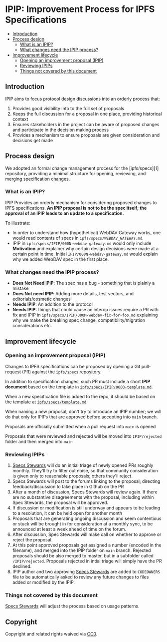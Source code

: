 # IPIP: Improvement Process for IPFS Specifications


- [Introduction](#introduction)
- [Process design](#process-design)
  - [What is an IPIP?](#what-is-an-ipip)
  - [What changes need the IPIP process?](#what-changes-need-the-ipip-process)
- [Improvement lifecycle](#improvement-lifecycle)
  - [Opening an improvement proposal (IPIP)](#opening-an-improvement-proposal-ipip)
  - [Reviewing IPIPs](#reviewing-ipips)
  - [Things not covered by this document](#things-not-covered-by-this-document)

## Introduction

IPIP aims to focus protocol design discussions into an orderly process that:

1. Provides good visibility into to the full set of proposals
2. Keeps the full discussion for a proposal in one place, providing historical context
3. Ensures stakeholders in the project can be aware of proposed changes and participate
in the decision making process
4. Provides a mechanism to ensure proposals are given consideration and decisions get made

## Process design

We adopted an formal change management process for the [ipfs/specs][1] repository, providing a
minimal structure for opening, reviewing, and merging specification changes.

### What is an IPIP?

IPIP Provides an orderly mechanism for considering proposed changes to IPFS specifications.
**An IPIP proposal is not to be the spec itself; the approval of an IPIP leads to an update to
a specification.**

To illustrate:
- In order to understand how (hypothetical) WebDAV Gateway works, one would
  read contents of specs in `ipfs/specs/WEBDAV_GATEWAY.md`.
- IPIP in `ipfs/specs/IPIP/000N-webdav-gateway.md` would only include
  **Motivation** and explainer why certain design decisions were made at a
  certain point in time. Initial `IPIP/000N-webdav-gateway.md` would explain
  why we added WebDAV spec in the first place.

### What changes need the IPIP process?
- **Does Not Need IPIP**: The spec has a bug - something that is plainly a mistake
- **Does Not need IPIP**: Adding more details, test vectors, and editorials/cosmetic changes
- **Needs IPIP**: An addition to the protocol
- **Needs IPIP**:Things that could cause an interop issues require a PR with fix and IPIP in
  `ipfs/specs/IPIP/000M-webdav-fix-for-foo.md` explaining why we make the
  breaking spec change, compatibility/migration considerations etc.

## Improvement lifecycle

### Opening an improvement proposal (IPIP)

Changes to IPFS specifications can be proposed by opening a Git pull-request
(PR) against the `ipfs/specs` repository.

In addition to specification changes, such PR must include a short **IPIP
document** based on the template in [`ipfs/specs/IPIP/0000-template.md`](./0000-template.md).

When a new specification file is added to the repo, it should be based on
the template at [`ipfs/specs/template.md`](../template.md).

When naming a new proposal, don't try to introduce an IPIP number; we will do that only for
IPIPs that are approved before accepting into `main` branch.

Proposals are officially submitted when a pull request into `main` is opened

Proposals that were reviewed and rejected will be moved into `IPIP/rejected` folder and then merged into `main`

### Reviewing IPIPs

1. [Specs Stewards] will do an initial triage of newly opened PRs roughly monthly. They'll try to filter out
noise, so that community consideration is given only to reasonable proposals; others they'll reject.
2. Specs Stewards will post to the forums linking to the proposal; directing feedback/discussion to
take place in Github on the PR
3. After a month of discussion, Specs Stewards will review again. If there are no substantive disagreements
with the proposal, including within Spec Stewards, the proposal will be approved.
4. If discussion or modification is still underway and appears to be leading to a resolution, it can be held
open for another month
5. Proposals that are generating ongoing discussion and seem contentious or stuck will be brought in for
consideration at a monthly sync, to be announced at least a week ahead of time on the forum.
6. After discussion, Spec Stewards will make call on whether to approve or reject the proposal.
7. At this point approved proposals get assigned a number (encoded in the filename),
and merged into the IPIP folder on `main` branch. Rejected
proposals should be also merged to master, but in a subfolder called `/IPIP/rejected`. Proposals rejected in intial
triage will simply have the PR declined.
8. IPIP author and two approving [Specs Stewards] are added to `CODEOWNERS` file to be
automatically asked to review any future changes to files added or modified by the IPIP.

### Things not covered by this document

[Specs Stewards] will adjust the process based on usage patterns.

[Specs Stewards]: https://github.com/orgs/ipfs/teams/specs-stewards/members

## Copyright

Copyright and related rights waived via [CC0](https://creativecommons.org/publicdomain/zero/1.0/).
